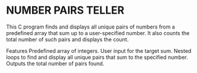 # NUMBER PAIRS TELLER
This C program finds and displays all unique pairs of numbers from a predefined array that sum up to a user-specified number. It also counts the total number of such pairs and displays the count.

Features
Predefined array of integers.
User input for the target sum.
Nested loops to find and display all unique pairs that sum to the specified number.
Outputs the total number of pairs found.
